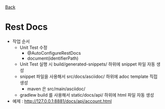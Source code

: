 [Back](../FeatIndex.md)

# Rest Docs
* 작업 순서
    * Unit Test 수정
        * @AutoConfigureRestDocs
        * document(identifierPath)
    * Unit Test 실행 시 build/generated-snippets/ 하위에 snippet 파일 자동 생성
    * snippet 파일을 사용해서 src/docs/asciidoc/ 하위에 adoc template 직접 생성
        * maven 은 src/main/asciidoc/
    * gradlew build 를 사용해서 static/docs/api/ 하위에 html 파일 자동 생성
* 예제 : http://127.0.0.1:8881/docs/api/account.html

